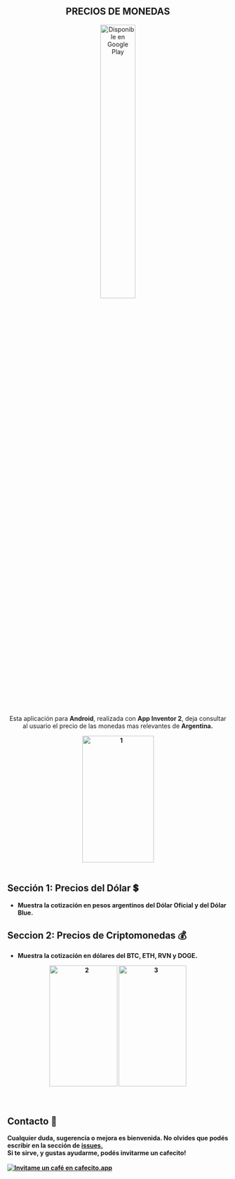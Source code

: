 <div>
<h2 align="center">PRECIOS DE MONEDAS</h2>
  
<div align="center"><a href='https://play.google.com/store/apps/details?id=appinventor.ai_copitosystem.Precio_Monedas&pcampaignid=pcampaignidMKT-Other-global-all-co-prtnr-py-PartBadge-Mar2515-1'><img width="40%" height="40%" alt='Disponible en Google Play' src='https://play.google.com/intl/en_us/badges/static/images/badges/es-419_badge_web_generic.png'/></a></div>
  
<div align="center">  
  <p>
     Esta aplicación para <strong>Android</strong>, realizada con <b>App Inventor 2</b>, deja consultar al usuario el precio de las monedas mas relevantes de <strong> Argentina.
  </p>
    <div align="CENTER">
<img style="display: block; margin-left: auto; margin-right: auto;" src="https://i.ibb.co/VDsCN56/1.jpg" alt="1" width="163" height="289" border="0" /><br />
</div>
</div>

## Sección 1: Precios del Dólar 💲
- Muestra la cotización en pesos argentinos del <strong>Dólar Oficial</strong> y del <strong>Dólar Blue.
  
## Seccion 2: Precios de Criptomonedas 💰
- Muestra la cotización en dólares del <strong>BTC</strong>, <strong>ETH</strong>, <strong>RVN</strong> y <strong>DOGE.</strong>
  
<div align="CENTER"><a href="https://ibb.co/z5qgng2"><img src="https://i.ibb.co/ZJqrLrg/2.jpg" alt="2" width="155" height="276" border="0" /></a> <a href="https://ibb.co/L6kHSjC"><img src="https://i.ibb.co/5vMwTp5/3.jpg" alt="3" width="154" height="276" border="0" /></a><br /><br /></div>
<div style="text-align: left;" align="CENTER">&nbsp;</div>
</div>

## Contacto 🤝
Cualquier duda, sugerencia o mejora es bienvenida.
  No olvides que podés escribir en la sección de <a href="https://github.com/OmgCopito95/App-Precio-Monedas/issues"> issues. </a>
  <br>
  Si te sirve, y gustas ayudarme, podés invitarme un cafecito! <br><br>
  <a href='https://cafecito.app/omgcopito95' rel='noopener' target='_blank'><img srcset='https://cdn.cafecito.app/imgs/buttons/button_2.png 1x, https://cdn.cafecito.app/imgs/buttons/button_2_2x.png 2x, https://cdn.cafecito.app/imgs/buttons/button_2_3.75x.png 3.75x' src='https://cdn.cafecito.app/imgs/buttons/button_2.png' alt='Invitame un café en cafecito.app' /></a>
